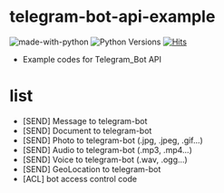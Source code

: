 # telegram-bot-api-example
![made-with-python][made-with-python]
![Python Versions][pyversion-button]
[![Hits](https://hits.seeyoufarm.com/api/count/incr/badge.svg?url=https%3A%2F%2Fgithub.com%2Fpassword123456%2Fhit-counter&count_bg=%2379C83D&title_bg=%23555555&icon=&icon_color=%23E7E7E7&title=hits&edge_flat=false)](https://hits.seeyoufarm.com)


[pyversion-button]: https://img.shields.io/pypi/pyversions/Markdown.svg
[made-with-python]: https://img.shields.io/badge/Made%20with-Python-1f425f.svg

- Example codes for Telegram_Bot API

# list
- [SEND] Message to telegram-bot
- [SEND] Document to telegram-bot
- [SEND] Photo to telegram-bot (.jpg, .jpeg, .gif...)
- [SEND] Audio to telegram-bot (.mp3, .mp4...)
- [SEND] Voice to telegram-bot (.wav, .ogg...)
- [SEND] GeoLocation to telegram-bot
- [ACL]  bot access control code
